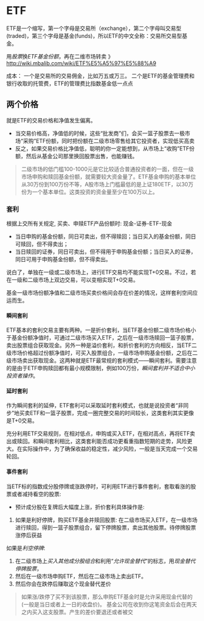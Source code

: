 # ETF
ETF是一个缩写，第一个字母是交易所（exchange），第二个字母叫交易型(traded)，第三个字母是基金(funds)，所以ETF的中文全称：交易所交易型基金。

用*股票*换*ETF基金份额*，再在二维市场转卖
》 http://wiki.mbalib.com/wiki/ETF%E5%A5%97%E5%88%A9

成本：
一个是交易所的交易佣金，比如万五或万三。
二个是ETF的基金管理费和银行收取的托管费，ETF的管理费比指数基金低一点点

## 两个价格
就是ETF的交易价格和净值发生偏离。
- 当交易价格高，净值低的时候，这些“批发商”们，会买一篮子股票去一极市场“采购”ETF份额，同时把份额在二级市场零售给其它投资者，实现低买高卖
- 反之，如果交易价格比净值低，聪明的你一定能想到，从市场上“收购”ETF份额，然后从基金公司那里换回股票出售，也能赚钱。

> 二级市场的低门槛100-1000元是它比较适合普通投资者的一面，但在一级市场申购和赎回基金份额，就需要较大资金量了。ETF基金申购的基本单位从30万份到100万份不等，A股市场上门槛最低的是上证180ETF，以30万份为一个基本单位。这类投资的资金量至少在100万以上。

### 套利
根据上交所有关规定, 买卖、申赎ETF产品份额时: 现金-证券-ETF-现金
- 当日申购的基金份额，同日可卖出，但不得赎回；当日买入的基金份额，同日可赎回，但不得卖出；
- 当日赎回的证券，同日可卖出，但不得用于申购基金份额；当日买入的证券，同日可用于申购基金份额，但不得卖出。

说白了，单独在一级或二级市场上，进行ETF交易均不能实现T+0交易。不过，若在一级和二级市场上双边交易，可以变相实现T+0交易。

基金一级市场份额净值和二级市场买卖价格间会存在价差的情况，这样套利空间应运而生。

#### 瞬间套利
ETF基本的套利交易主要有两种。一是折价套利，当ETF基金份额二级市场价格小于基金份额净值时，可通过二级市场买入ETF，之后在一级市场赎回一篮子股票，卖出股票组合获取现金。另外一种是溢价套利，和折价套利的方向相反，当ETF二级市场价格超过份额净值时，可买入股票组合，一级市场申购基金份额，之后在二级市场卖出获取现金。这两种就是ETF最常规的套利模式——瞬间套利。需要注意的是由于ETF申购赎回都有最小规模限制，例如100万份，*瞬间套利并不适合中小投资者操作*。

#### 延时套利
作为瞬间套利的延伸，ETF套利可以采取延时套利模式，也就是说投资者“非同步”地买卖ETF和一篮子股票，完成一圈完整交易的时间较长，这类套利其实更像是T+0交易。

充分利用ETF交易规则，在相对低点，申购或买入ETF，在相对高点，再将ETF卖出或赎回。和瞬间套利相比，这类套利能否成功更看重指数短期的走势，风险更大。在实际操作中，为了确保收益的稳定性，减少风险，一般是当天完成一个交易轮回。

#### 事件套利
当ETF标的指数成分股停牌或涨跌停时，可利用ETF进行事件套利，套取看涨的股票或者减持看空的股票:

- 预计成分股在复牌后大幅度上涨，折价套利具体操作是:
1. 如果是利好停牌，购买ETF基金并赎回股票: 在二级市场买入ETF，在一级市场进行赎回，得到一篮子股票组合，留下停牌股票，卖出其他股票。待停牌股票涨停后获益

如果是*利空停牌*:
1. 在二级市场上*买入其他成分股组合*和利用“*允许现金替代*”的标志，用*现金替代停牌股票*，
2. 然后在一级市场申购ETF，然后在二级市场上卖出ETF。
3. 然后你会在跌停后赚取这个现金替代差价

> 如果涨/跌停了买不到该股票，那么申购ETF基金时是允许采用现金代替的(一般是当日或者上一日的收盘价)。
> 基金公司在收到你这笔资金后会在两天之内买入这支股票。产生的差价要退还或者被交
